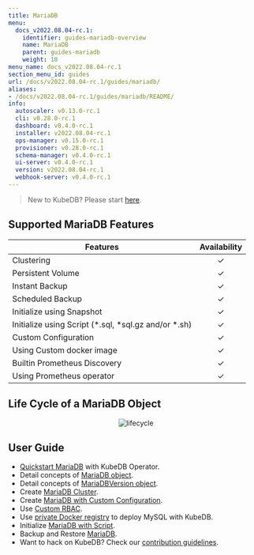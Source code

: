 ```yaml
---
title: MariaDB
menu:
  docs_v2022.08.04-rc.1:
    identifier: guides-mariadb-overview
    name: MariaDB
    parent: guides-mariadb
    weight: 10
menu_name: docs_v2022.08.04-rc.1
section_menu_id: guides
url: /docs/v2022.08.04-rc.1/guides/mariadb/
aliases:
- /docs/v2022.08.04-rc.1/guides/mariadb/README/
info:
  autoscaler: v0.13.0-rc.1
  cli: v0.28.0-rc.1
  dashboard: v0.4.0-rc.1
  installer: v2022.08.04-rc.1
  ops-manager: v0.15.0-rc.1
  provisioner: v0.28.0-rc.1
  schema-manager: v0.4.0-rc.1
  ui-server: v0.4.0-rc.1
  version: v2022.08.04-rc.1
  webhook-server: v0.4.0-rc.1
---
```


> New to KubeDB? Please start [here](/docs/v2022.08.04-rc.1/README).

## Supported MariaDB Features

| Features                                                | Availability |
| ------------------------------------------------------- | :----------: |
| Clustering                                              |   &#10003;   |
| Persistent Volume                                       |   &#10003;   |
| Instant Backup                                          |   &#10003;   |
| Scheduled Backup                                        |   &#10003;   |
| Initialize using Snapshot                               |   &#10003;   |
| Initialize using Script (\*.sql, \*sql.gz and/or \*.sh) |   &#10003;   |
| Custom Configuration                                    |   &#10003;   |
| Using Custom docker image                               |   &#10003;   |
| Builtin Prometheus Discovery                            |   &#10003;   |
| Using Prometheus operator                               |   &#10003;   |

## Life Cycle of a MariaDB Object

<p align="center">
  <img alt="lifecycle"  src="/docs/v2022.08.04-rc.1/guides/mariadb/images/mariadb-lifecycle.png" >
</p>

## User Guide

- [Quickstart MariaDB](/docs/v2022.08.04-rc.1/guides/mariadb/quickstart/overview) with KubeDB Operator.
- Detail concepts of [MariaDB object](/docs/v2022.08.04-rc.1/guides/mariadb/concepts/mariadb).
- Detail concepts of [MariaDBVersion object](/docs/v2022.08.04-rc.1/guides/mariadb/concepts/mariadb-version).
- Create [MariaDB Cluster](/docs/v2022.08.04-rc.1/guides/mariadb/clustering/galera-cluster).
- Create [MariaDB with Custom Configuration](/docs/v2022.08.04-rc.1/guides/mariadb/configuration/using-config-file).
- Use [Custom RBAC](/docs/v2022.08.04-rc.1/guides/mariadb/custom-rbac/using-custom-rbac).
- Use [private Docker registry](/docs/v2022.08.04-rc.1/guides/mariadb/private-registry/quickstart) to deploy MySQL with KubeDB.
- Initialize [MariaDB with Script](/docs/v2022.08.04-rc.1/guides/mariadb/initialization/using-script).
- Backup and Restore [MariaDB](/docs/v2022.08.04-rc.1/guides/mariadb/backup/overview).
- Want to hack on KubeDB? Check our [contribution guidelines](/docs/v2022.08.04-rc.1/CONTRIBUTING).
